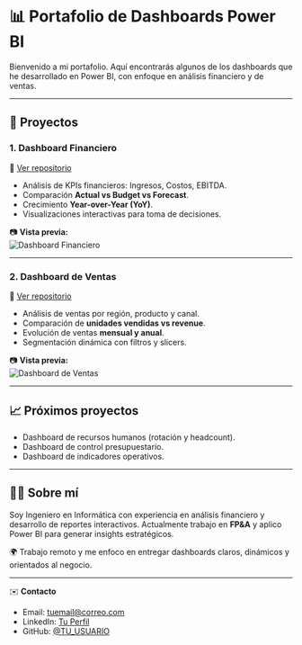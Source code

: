 # 📊 Portafolio de Dashboards Power BI

Bienvenido a mi portafolio. Aquí encontrarás algunos de los dashboards que he desarrollado en Power BI, con enfoque en análisis financiero y de ventas.  

---

## 📌 Proyectos

### 1. Dashboard Financiero
🔗 [Ver repositorio](https://github.com/TU_USUARIO/Repo1)  
- Análisis de KPIs financieros: Ingresos, Costos, EBITDA.  
- Comparación **Actual vs Budget vs Forecast**.  
- Crecimiento **Year-over-Year (YoY)**.  
- Visualizaciones interactivas para toma de decisiones.  

📷 **Vista previa:**  
![Dashboard Financiero](ruta/a/imagen_financiero.png)

---

### 2. Dashboard de Ventas
🔗 [Ver repositorio](https://github.com/TU_USUARIO/Repo2)  
- Análisis de ventas por región, producto y canal.  
- Comparación de **unidades vendidas vs revenue**.  
- Evolución de ventas **mensual y anual**.  
- Segmentación dinámica con filtros y slicers.  

📷 **Vista previa:**  
![Dashboard de Ventas](ruta/a/imagen_ventas.png)

---

## 📈 Próximos proyectos
- Dashboard de recursos humanos (rotación y headcount).  
- Dashboard de control presupuestario.  
- Dashboard de indicadores operativos.  

---

## 👨‍💻 Sobre mí
Soy Ingeniero en Informática con experiencia en análisis financiero y desarrollo de reportes interactivos. Actualmente trabajo en **FP&A** y aplico Power BI para generar insights estratégicos.  

🌍 Trabajo remoto y me enfoco en entregar dashboards claros, dinámicos y orientados al negocio.  

---

✉️ **Contacto**  
- Email: tuemail@correo.com  
- LinkedIn: [Tu Perfil](https://linkedin.com/in/TU_USUARIO)  
- GitHub: [@TU_USUARIO](https://github.com/TU_USUARIO)  
